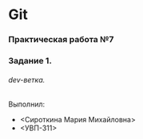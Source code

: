 # Git
### Практическая работа №7
### Задание 1.
###### dev-ветка.
Выполнил:
* <Сироткина Мария Михайловна>
* <УВП-311>

